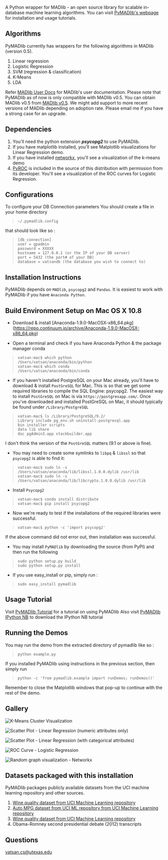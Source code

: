 A Python wrapper for MADlib - an open source library for scalable in-database machine learning algorithms.
You can visit [PyMADlib's webpage](https://pivotalsoftware.github.io/pymadlib/) for installation and usage tutorials.

## Algorithms

PyMADlib currently has wrappers for the following algorithms in MADlib (version 0.5).

1. Linear regression
1. Logistic Regression
1. SVM (regression & classification)
1. K-Means 
1. LDA 

Refer [MADlib User Docs](https://madlib.apache.org/docs/v0.5/ ) for MADlib's user documentation. Please note that PyMADlib as of now is only compatible with MADlib v0.5. You can obtain MADlib v0.5 from [MADlib v0.5](https://github.com/madlib/madlib/archive/v0.5.tar.gz). We might add support to more recent versions of MADlib depending on adoption rate. Please email me if you have a strong case for an upgrade.


## Dependencies

1. You'll need the python extension _**psycopg2**_ to use PyMADlib.
1. If you have matplotlib installed, you'll see Matplotlib visualizations for Linear Regression demo.
1. If you have installed [networkx](https://networkx.github.com/download.html), you'll see a visualization of the k-means demo
1. [PyROC](https://github.com/marcelcaraciolo/PyROC) is included in the source of this distribution with permission from its developer. You'll see a visualization of the ROC curves for Logistic Regression.



 

## Configurations

To configure your DB Connection parameters
You should create a file in your home directory

>     ~/.pymadlib.config 

that should look like so :


>     [db_connection]  
>     user = gpadmin  
>     password = XXXXX  
>     hostname = 127.0.0.1 (or the IP of your DB server)  
>     port = 5432 (the port# of your DB)  
>     database = vatsandb (the database you wish to connect to)  






## Installation Instructions

PyMADlib depends on `MADlib`, `psycopg2` and `Pandas`. It is easiest to work with PyMADlib if you have `Anaconda Python`.

## Build Environment Setup on Mac OS X 10.8

* Download & install [Anaconda-1.9.0-MacOSX-x86_64.pkg] (https://repo.continuum.io/archive/Anaconda-1.9.0-MacOSX-x86_64.pkg)

* Open a terminal and check if you have Anaconda Python & the package manager conda

>     vatsan-mac$ which python
>     /Users/vatsan/anaconda/bin/python
>     vatsan-mac$ which conda
>     /Users/vatsan/anaconda/bin/conda 

* If you haven't installed PostgreSQL on your Mac already, you'll have to download & install `PostGreSQL` for Mac. This is so that we get some required libraries to compile the SQL Engine: psycopg2. The easiest way to install `PostGreSQL` on Mac is via `https://postgresapp.com/`. Once you've downloaded and installed PostGreSQL on Mac, it should typically be found under `/Library/PostgreSQL`

>     vatsan-mac$ ls /Library/PostgreSQL/9.2/
>     Library include pg_env.sh uninstall-postgresql.app
>     bin installer scripts
>     data lib share
>     doc pgAdmin3.app stackbuilder.app
I don't think the version of the `PostGreSQL` matters (9.1 or above is fine). 

* You may need to create some symlinks to `libpq` & `libssl` so that `psycopg2` is able to find it:

>     vatsan-mac$ sudo ln -s /Users/vatsan/anaconda/lib/libssl.1.0.0.dylib /usr/lib
>     vatsan-mac$ sudo ln -s /Users/vatsan/anaconda/lib/libcrypto.1.0.0.dylib /usr/lib

* Install `Psycopg2` 

>     vatsan-mac$ conda install distribute
>     vatsan-mac$ pip install psycopg2

* Now we're ready to test if the installations of the required libraries were successful.

>     vatsan-mac$ python -c 'import psycopg2'
If the above command did not error out, then installation was successful.

* You may install `PyMADlib` by downloading the source (from PyPI) and then run the following

>     sudo python setup.py build
>     sudo python setup.py install

* If you use easy_install or pip, simply run :

>     sudo easy_install pymadlib


## Usage Tutorial

Visit [PyMADlib Tutorial](https://nbviewer.ipython.org/gist/vatsan/dd88abb47c2fbd9e16bd) for a tutorial on using PyMADlib
Also visit [PyMADlib IPython NB](https://gist.github.com/vatsan/dd88abb47c2fbd9e16bd) to download the IPython NB tutorial


## Running the Demos

You may run the demo from the extracted directory of pymadlib like so :

>     python example.py

        
If you installed PyMADlib using instructions in the previous section, then simply run

>     python -c 'from pymadlib.example import runDemos; runDemos()'

Remember to close the Matplotlib windows that pop-up to continue with the rest of the demo.




## Gallery

![K-Means Cluster Visualization](https://lh3.googleusercontent.com/-bXz3gCrnQFo/UTu3lXFKbeI/AAAAAAAAKgI/Hpjsqzb_GTQ/w776-h714-p-o-k/kmeans_networkx_viz.png)

![Scatter Plot - Linear Regression (numeric attributes only)](https://lh3.googleusercontent.com/-esbS5NTl58E/UTu3lfBqUXI/AAAAAAAAKgE/tawiqnTgYLQ/w470-h353-o-k/linear_reg_scatter_1.png)

![Scatter Plot - Linear Regression (with categorical attributes)](https://lh6.googleusercontent.com/-vNTw5Q6d0pg/UTu3lVjBIzI/AAAAAAAAKgA/pbiLfGiYisw/w470-h353-o-k/linear_reg_scatter_2.png)

![ROC Curve - Logistic Regression](https://lh3.googleusercontent.com/-ymBoJ7qQo-o/UTu3l9RUBvI/AAAAAAAAKgU/_Mc0jiM_Yq0/w470-h353-o-k/logistic_reg_pyroc.png)

![Random graph visualization - Networkx](https://lh6.googleusercontent.com/-H-3h0bV8EDQ/UTu3lyED9YI/AAAAAAAAKgY/CcoJ2oSme2M/s353-c-o-k/random_networkx_viz.png)

 


## Datasets packaged with this installation

PyMADlib packages publicly available datasets from the UCI machine learning repository and other sources.

1. [Wine quality dataset from UCI Machine Learning repository](https://archive.ics.uci.edu/ml/datasets/Wine+Quality)
1. [Auto MPG dataset from UCI ML repository from UCI Machine Learning repository](https://archive.ics.uci.edu/ml/datasets/Auto+MPG)
1. [Wine quality dataset from UCI Machine Learning repository](https://archive.ics.uci.edu/ml/datasets/Wine+Quality)
1. Obama-Romney second presidential debate (2012) transcripts




## Questions

<vatsan.cs@utexas.edu>
